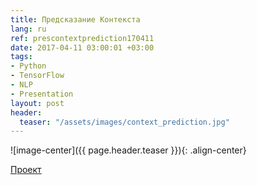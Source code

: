 ```yaml
---
title: Предсказание Контекста
lang: ru
ref: prescontextprediction170411
date: 2017-04-11 03:00:01 +03:00
tags:
- Python
- TensorFlow
- NLP
- Presentation
layout: post
header:
  teaser: "/assets/images/context_prediction.jpg"
---
```


![image-center]({{ page.header.teaser }}){: .align-center}

[Проект](https://github.com/akarazeevprojects/ContextPrediction)
